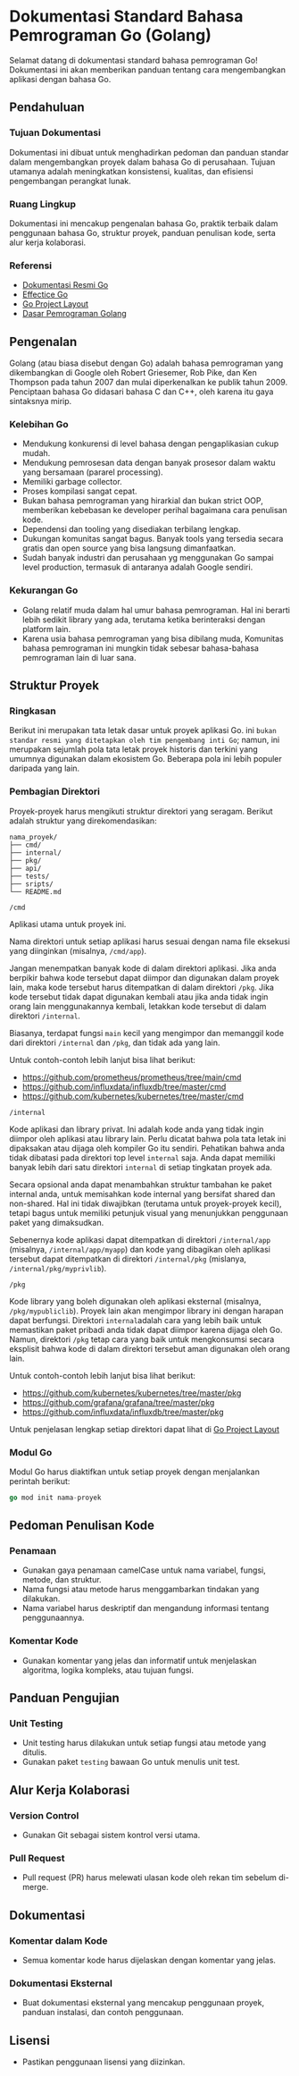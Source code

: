 # Dokumentasi Standard Bahasa Pemrograman Go (Golang)

Selamat datang di dokumentasi standard bahasa pemrograman Go! Dokumentasi ini akan memberikan panduan tentang cara mengembangkan 
aplikasi dengan bahasa Go.

## Pendahuluan

### Tujuan Dokumentasi

Dokumentasi ini dibuat untuk menghadirkan pedoman dan panduan standar dalam mengembangkan proyek dalam bahasa Go di perusahaan. 
Tujuan utamanya adalah meningkatkan konsistensi, kualitas, dan efisiensi pengembangan perangkat lunak.

### Ruang Lingkup

Dokumentasi ini mencakup pengenalan bahasa Go, praktik terbaik dalam penggunaan bahasa Go, struktur proyek, panduan 
penulisan kode, serta alur kerja kolaborasi.

### Referensi

- [Dokumentasi Resmi Go](https://go.dev/doc/)
- [Effectice Go](https://go.dev/doc/effective_go)
- [Go Project Layout](https://github.com/golang-standards/project-layout)
- [Dasar Pemrograman Golang](https://dasarpemrogramangolang.novalagung.com/)

## Pengenalan

Golang (atau biasa disebut dengan Go) adalah bahasa pemrograman yang dikembangkan di Google oleh Robert Griesemer, 
Rob Pike, dan Ken Thompson pada tahun 2007 dan mulai diperkenalkan ke publik tahun 2009. Penciptaan bahasa Go didasari 
bahasa C dan C++, oleh karena itu gaya sintaksnya mirip.

### Kelebihan Go

- Mendukung konkurensi di level bahasa dengan pengaplikasian cukup mudah.
- Mendukung pemrosesan data dengan banyak prosesor dalam waktu yang bersamaan (pararel processing).
- Memiliki garbage collector.
- Proses kompilasi sangat cepat.
- Bukan bahasa pemrograman yang hirarkial dan bukan strict OOP, memberikan kebebasan ke developer perihal bagaimana cara 
penulisan kode.
- Dependensi dan tooling yang disediakan terbilang lengkap.
- Dukungan komunitas sangat bagus. Banyak tools yang tersedia secara gratis dan open source yang bisa langsung dimanfaatkan.
- Sudah banyak industri dan perusahaan yg menggunakan Go sampai level production, termasuk di antaranya adalah Google 
sendiri.

### Kekurangan Go

- Golang relatif muda dalam hal umur bahasa pemrograman. Hal ini berarti lebih sedikit library yang ada, terutama 
ketika berinteraksi dengan platform lain.
- Karena usia bahasa pemrograman yang bisa dibilang muda, Komunitas bahasa pemrograman ini mungkin tidak sebesar bahasa-bahasa 
pemrograman lain di luar sana.

## Struktur Proyek

### Ringkasan

Berikut ini merupakan tata letak dasar untuk proyek aplikasi Go. ini `bukan standar resmi yang ditetapkan oleh tim pengembang inti Go`; 
namun, ini merupakan sejumlah pola tata letak proyek historis dan terkini yang umumnya digunakan dalam ekosistem Go. 
Beberapa pola ini lebih populer daripada yang lain.

### Pembagian Direktori

Proyek-proyek harus mengikuti struktur direktori yang seragam. Berikut adalah struktur yang direkomendasikan:

```
nama_proyek/
├── cmd/
├── internal/
├── pkg/
├── api/
├── tests/
├── sripts/
└── README.md
```

`/cmd`

Aplikasi utama untuk proyek ini.

Nama direktori untuk setiap aplikasi harus sesuai dengan nama file eksekusi yang diinginkan (misalnya, `/cmd/app`).

Jangan menempatkan banyak kode di dalam direktori aplikasi. Jika anda berpikir bahwa kode tersebut dapat diimpor dan digunakan 
dalam proyek lain, maka kode tersebut harus ditempatkan di dalam direktori `/pkg`. Jika kode tersebut tidak dapat digunakan 
kembali atau jika anda tidak ingin orang lain menggunakannya kembali, letakkan kode tersebut di dalam direktori `/internal`.

Biasanya, terdapat fungsi `main` kecil yang mengimpor dan memanggil kode dari direktori `/internal` dan `/pkg`, 
dan tidak ada yang lain.

Untuk contoh-contoh lebih lanjut bisa lihat berikut:

- https://github.com/prometheus/prometheus/tree/main/cmd
- https://github.com/influxdata/influxdb/tree/master/cmd
- https://github.com/kubernetes/kubernetes/tree/master/cmd

`/internal`

Kode aplikasi dan library privat. Ini adalah kode anda yang tidak ingin diimpor oleh aplikasi atau library lain. 
Perlu dicatat bahwa pola tata letak ini dipaksakan atau dijaga oleh kompiler Go itu sendiri. Pehatikan bahwa anda tidak 
dibatasi pada direktori top level `internal` saja. Anda dapat memiliki banyak lebih dari satu direktori `internal` di setiap 
tingkatan proyek ada.

Secara opsional anda dapat menambahkan struktur tambahan ke paket internal anda, untuk memisahkan kode internal yang 
bersifat shared dan non-shared. Hal ini tidak diwajibkan (terutama untuk proyek-proyek kecil), tetapi bagus untuk memiliki 
petunjuk visual yang menunjukkan penggunaan paket yang dimaksudkan.

Sebenernya kode aplikasi dapat ditempatkan di direktori `/internal/app` (misalnya, `/internal/app/myapp`) dan kode yang 
dibagikan oleh aplikasi tersebut dapat ditempatkan di direktori `/internal/pkg` (mislanya, `/internal/pkg/myprivlib`).

`/pkg`

Kode library yang boleh digunakan oleh aplikasi eksternal (misalnya, `/pkg/mypubliclib`). Proyek lain akan mengimpor 
library ini dengan harapan dapat berfungsi. Direktori `internal`adalah cara yang lebih baik untuk memastikan paket 
pribadi anda tidak dapat diimpor karena dijaga oleh Go. Namun, direktori `/pkg` tetap cara yang baik untuk mengkonsumsi 
secara eksplisit bahwa kode di dalam direktori tersebut aman digunakan oleh orang lain.

Untuk contoh-contoh lebih lanjut bisa lihat berikut:

- https://github.com/kubernetes/kubernetes/tree/master/pkg
- https://github.com/grafana/grafana/tree/master/pkg
- https://github.com/influxdata/influxdb/tree/master/pkg

Untuk penjelasan lengkap setiap direktori dapat lihat di [Go Project Layout](https://github.com/golang-standards/project-layout)

### Modul Go

Modul Go harus diaktifkan untuk setiap proyek dengan menjalankan perintah berikut:

```go
go mod init nama-proyek
```

## Pedoman Penulisan Kode

### Penamaan

- Gunakan gaya penamaan camelCase untuk nama variabel, fungsi, metode, dan struktur.
- Nama fungsi atau metode harus menggambarkan tindakan yang dilakukan.
- Nama variabel harus deskriptif dan mengandung informasi tentang penggunaannya.

### Komentar Kode

- Gunakan komentar yang jelas dan informatif untuk menjelaskan algoritma, logika kompleks, atau tujuan fungsi.

## Panduan Pengujian

### Unit Testing

- Unit testing harus dilakukan untuk setiap fungsi atau metode yang ditulis.
- Gunakan paket `testing` bawaan Go untuk menulis unit test.

## Alur Kerja Kolaborasi

### Version Control

- Gunakan Git sebagai sistem kontrol versi utama.

### Pull Request

- Pull request (PR) harus melewati ulasan kode oleh rekan tim sebelum di-merge.

## Dokumentasi

### Komentar dalam Kode

- Semua komentar kode harus dijelaskan dengan komentar yang jelas.

### Dokumentasi Eksternal

- Buat dokumentasi eksternal yang mencakup penggunaan proyek, panduan instalasi, dan contoh penggunaan.

## Lisensi

- Pastikan penggunaan lisensi yang diizinkan.
